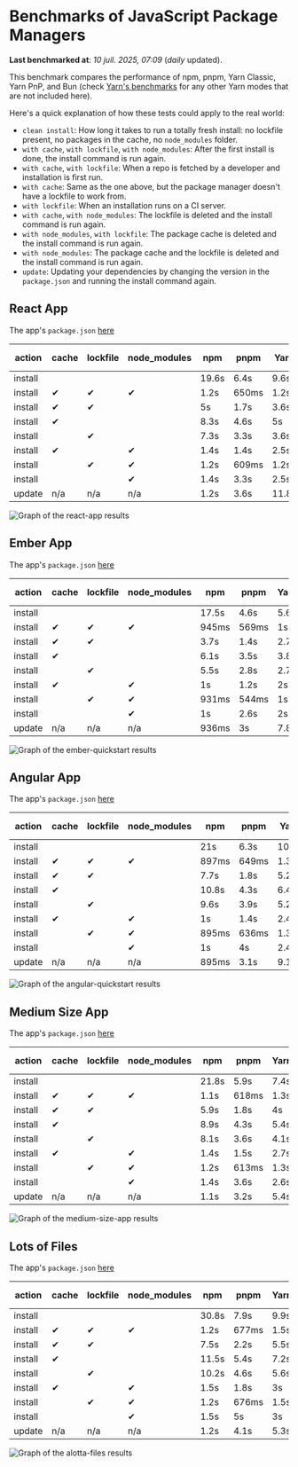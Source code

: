 # Benchmarks of JavaScript Package Managers

**Last benchmarked at**: _10 juil. 2025, 07:09_ (_daily_ updated).

This benchmark compares the performance of npm, pnpm, Yarn Classic, Yarn PnP, and Bun (check [Yarn's benchmarks](https://yarnpkg.com/benchmarks) for any other Yarn modes that are not included here).

Here's a quick explanation of how these tests could apply to the real world:

- `clean install`: How long it takes to run a totally fresh install: no lockfile present, no packages in the cache, no `node_modules` folder.
- `with cache`, `with lockfile`, `with node_modules`: After the first install is done, the install command is run again.
- `with cache`, `with lockfile`: When a repo is fetched by a developer and installation is first run.
- `with cache`: Same as the one above, but the package manager doesn't have a lockfile to work from.
- `with lockfile`: When an installation runs on a CI server.
- `with cache`, `with node_modules`: The lockfile is deleted and the install command is run again.
- `with node_modules`, `with lockfile`: The package cache is deleted and the install command is run again.
- `with node_modules`: The package cache and the lockfile is deleted and the install command is run again.
- `update`: Updating your dependencies by changing the version in the `package.json` and running the install command again.

## React App

The app's `package.json` [here](./fixtures/react-app/package.json)

| action  | cache | lockfile | node_modules| npm | pnpm | Yarn | Yarn PnP | Bun |
| ---     | ---   | ---      | ---         | --- | ---  | ---  | ---      | --- |
| install |       |          |             | 19.6s | 6.4s | 9.6s | 2.6s | 1.5s |
| install | ✔     | ✔        | ✔           | 1.2s | 650ms | 1.2s | n/a | 35ms |
| install | ✔     | ✔        |             | 5s | 1.7s | 3.6s | 982ms | 453ms |
| install | ✔     |          |             | 8.3s | 4.6s | 5s | 2.2s | 428ms |
| install |       | ✔        |             | 7.3s | 3.3s | 3.6s | 973ms | 423ms |
| install | ✔     |          | ✔           | 1.4s | 1.4s | 2.5s | n/a | 35ms |
| install |       | ✔        | ✔           | 1.2s | 609ms | 1.2s | n/a | 32ms |
| install |       |          | ✔           | 1.4s | 3.3s | 2.5s | n/a | 31ms |
| update  | n/a | n/a | n/a | 1.2s | 3.6s | 11.8s | 3s | 35ms |

<img alt="Graph of the react-app results" src="results/img/react-app.svg" />

## Ember App

The app's `package.json` [here](./fixtures/ember-quickstart/package.json)

| action  | cache | lockfile | node_modules| npm | pnpm | Yarn | Yarn PnP | Bun |
| ---     | ---   | ---      | ---         | --- | ---  | ---  | ---      | --- |
| install |       |          |             | 17.5s | 4.6s | 5.6s | 2.2s | 1.1s |
| install | ✔     | ✔        | ✔           | 945ms | 569ms | 1s | n/a | 27ms |
| install | ✔     | ✔        |             | 3.7s | 1.4s | 2.7s | 862ms | 330ms |
| install | ✔     |          |             | 6.1s | 3.5s | 3.8s | 1.9s | 351ms |
| install |       | ✔        |             | 5.5s | 2.8s | 2.7s | 867ms | 331ms |
| install | ✔     |          | ✔           | 1s | 1.2s | 2s | n/a | 27ms |
| install |       | ✔        | ✔           | 931ms | 544ms | 1s | n/a | 24ms |
| install |       |          | ✔           | 1s | 2.6s | 2s | n/a | 24ms |
| update  | n/a | n/a | n/a | 936ms | 3s | 7.8s | 2.7s | 27ms |

<img alt="Graph of the ember-quickstart results" src="results/img/ember-quickstart.svg" />

## Angular App

The app's `package.json` [here](./fixtures/angular-quickstart/package.json)

| action  | cache | lockfile | node_modules| npm | pnpm | Yarn | Yarn PnP | Bun |
| ---     | ---   | ---      | ---         | --- | ---  | ---  | ---      | --- |
| install |       |          |             | 21s | 6.3s | 10.7s | 2.7s | 1.7s |
| install | ✔     | ✔        | ✔           | 897ms | 649ms | 1.3s | n/a | 29ms |
| install | ✔     | ✔        |             | 7.7s | 1.8s | 5.2s | 1.2s | 865ms |
| install | ✔     |          |             | 10.8s | 4.3s | 6.4s | 2.3s | 819ms |
| install |       | ✔        |             | 9.6s | 3.9s | 5.2s | 1.2s | 832ms |
| install | ✔     |          | ✔           | 1s | 1.4s | 2.4s | n/a | 29ms |
| install |       | ✔        | ✔           | 895ms | 636ms | 1.3s | n/a | 26ms |
| install |       |          | ✔           | 1s | 4s | 2.4s | n/a | 26ms |
| update  | n/a | n/a | n/a | 895ms | 3.1s | 9.1s | 2.5s | 33ms |

<img alt="Graph of the angular-quickstart results" src="results/img/angular-quickstart.svg" />

## Medium Size App

The app's `package.json` [here](./fixtures/medium-size-app/package.json)

| action  | cache | lockfile | node_modules| npm | pnpm | Yarn | Yarn PnP | Bun |
| ---     | ---   | ---      | ---         | --- | ---  | ---  | ---      | --- |
| install |       |          |             | 21.8s | 5.9s | 7.4s | 2.8s | 1.5s |
| install | ✔     | ✔        | ✔           | 1.1s | 618ms | 1.3s | n/a | 32ms |
| install | ✔     | ✔        |             | 5.9s | 1.8s | 4s | 1.1s | 482ms |
| install | ✔     |          |             | 8.9s | 4.3s | 5.4s | 2.4s | 466ms |
| install |       | ✔        |             | 8.1s | 3.6s | 4.1s | 1.1s | 460ms |
| install | ✔     |          | ✔           | 1.4s | 1.5s | 2.7s | n/a | 31ms |
| install |       | ✔        | ✔           | 1.2s | 613ms | 1.3s | n/a | 28ms |
| install |       |          | ✔           | 1.4s | 3.6s | 2.6s | n/a | 28ms |
| update  | n/a | n/a | n/a | 1.1s | 3.2s | 5.4s | 2.3s | 39ms |

<img alt="Graph of the medium-size-app results" src="results/img/medium-size-app.svg" />

## Lots of Files

The app's `package.json` [here](./fixtures/alotta-files/package.json)

| action  | cache | lockfile | node_modules| npm | pnpm | Yarn | Yarn PnP | Bun |
| ---     | ---   | ---      | ---         | --- | ---  | ---  | ---      | --- |
| install |       |          |             | 30.8s | 7.9s | 9.9s | 3.3s | 1.8s |
| install | ✔     | ✔        | ✔           | 1.2s | 677ms | 1.5s | n/a | 41ms |
| install | ✔     | ✔        |             | 7.5s | 2.2s | 5.5s | 1.3s | 712ms |
| install | ✔     |          |             | 11.5s | 5.4s | 7.2s | 2.8s | 711ms |
| install |       | ✔        |             | 10.2s | 4.6s | 5.6s | 1.3s | 709ms |
| install | ✔     |          | ✔           | 1.5s | 1.8s | 3s | n/a | 39ms |
| install |       | ✔        | ✔           | 1.2s | 676ms | 1.5s | n/a | 36ms |
| install |       |          | ✔           | 1.5s | 5s | 3s | n/a | 36ms |
| update  | n/a | n/a | n/a | 1.2s | 4.1s | 5.3s | 2.8s | 82ms |

<img alt="Graph of the alotta-files results" src="results/img/alotta-files.svg" />
